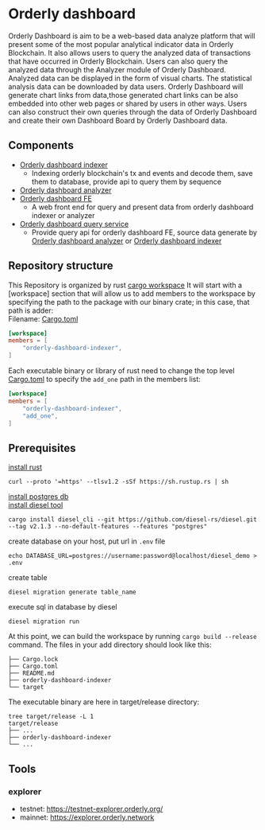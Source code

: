 # Orderly dashboard
Orderly Dashboard is aim to be a web-based data analyze platform that will present some of the most popular analytical indicator data in Orderly Blockchain. It also allows users to query the analyzed data of transactions that have occurred in Orderly Blockchain. Users can also query the analyzed data through the Analyzer module of Orderly Dashboard. Analyzed  data can be displayed in the form of visual charts. The statistical analysis data can be downloaded by data users. Orderly Dashboard will generate chart links from data,those generated chart links can be also embedded into other web pages or shared by users in other ways. Users can also construct their own queries through the data of Orderly Dashboard and create their own Dashboard Board by Orderly Dashboard data.
## Components
* [Orderly dashboard indexer](./orderly-dashboard-indexer)
  * Indexing orderly blockchain's tx and events and decode them, save them to database, provide api to query them by sequence
* [Orderly dashboard analyzer](./orderly-dashboard-analyzer)
* [Orderly dashboard FE](./orderly-dashboard-FE)
  * A web front end for query and present data from orderly dashboard indexer or analyzer
* [Orderly dashboard query service](./orderly-dashboard-query-service)
  * Provide query api for orderly dashboard FE, source data generate by [Orderly dashboard analyzer](./orderly-dashboard-analyzer) or [Orderly dashboard indexer](./orderly-dashboard-indexer)
## Repository structure
This Repository is organized by rust [cargo workspace](https://doc.rust-lang.org/book/ch14-03-cargo-workspaces.html)
It will start with a [workspace] section that will allow us to add members to the workspace by specifying the path to the package with our binary crate; in this case, that path is adder:  
Filename: [Cargo.toml](./Cargo.toml)
```toml
[workspace]
members = [
    "orderly-dashboard-indexer",
]
```
Each executable binary or library of rust need to change the top level [Cargo.toml](./Cargo.toml) to specify the `add_one` path in the members list:
```toml
[workspace]
members = [
    "orderly-dashboard-indexer",
    "add_one",
]
```
## Prerequisites
[install rust](https://www.rust-lang.org/tools/install)
```shell
curl --proto '=https' --tlsv1.2 -sSf https://sh.rustup.rs | sh
```
[install postgres db](https://www.runoob.com/postgresql/mac-install-postgresql.html)  
[install diesel tool](https://diesel.rs/guides/getting-started)
```shell
cargo install diesel_cli --git https://github.com/diesel-rs/diesel.git --tag v2.1.3 --no-default-features --features "postgres"
```
create database on your host, put url in `.env` file
```shell
echo DATABASE_URL=postgres://username:password@localhost/diesel_demo > .env
```
create table
```shell
diesel migration generate table_name
```
execute sql in database by diesel
```shell
diesel migration run
```
At this point, we can build the workspace by running `cargo build --release` command. The files in your add directory should look like this:
```text
├── Cargo.lock
├── Cargo.toml
├── README.md
├── orderly-dashboard-indexer
└── target
```
The executable binary are here in target/release directory:
```text
tree target/release -L 1
target/release
├── ...
├── orderly-dashboard-indexer
└── ...
```
## Tools
### explorer
* testnet: https://testnet-explorer.orderly.org/
* mainnet: https://explorer.orderly.network